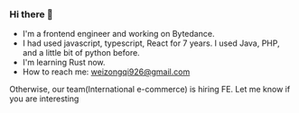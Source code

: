 ### Hi there 👋

- I'm a frontend engineer and working on Bytedance.
- I had used javascript, typescript, React for 7 years. I used Java, PHP, and a little bit of python before.
- I'm learning Rust now.
- How to reach me: weizongqi926@gmail.com


Otherwise, our team(International e-commerce) is hiring FE. Let me know if you are interesting


<!--
**vvkee/vvkee** is a ✨ _special_ ✨ repository because its `README.md` (this file) appears on your GitHub profile.

Here are some ideas to get you started:

- 🔭 I’m currently working on ...
- 🌱 I’m currently learning ...
- 👯 I’m looking to collaborate on ...
- 🤔 I’m looking for help with ...
- 💬 Ask me about ...
- 📫 How to reach me: ...
- 😄 Pronouns: ...
- ⚡ Fun fact: ...
-->
